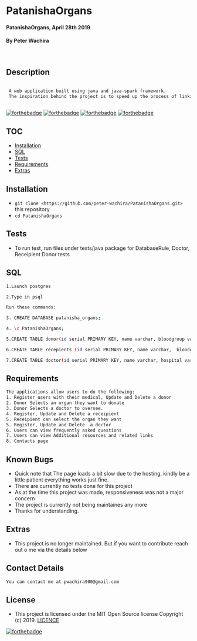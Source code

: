 # PatanishaOrgans
#### PatanishaOrgans, April 28th 2019
#### By **Peter Wachira**
![]()
![]()
## Description

```bash

 A web application built using java and java-spark framework.
 The inspiration behind the project is to speed up the process of linking organ donors to organ recipients. 
 
```


[![forthebadge](https://forthebadge.com/images/badges/powered-by-electricity.svg)](https://forthebadge.com)
[![forthebadge](https://forthebadge.com/images/badges/made-with-java.svg)](https://forthebadge.com)
[![forthebadge](https://forthebadge.com/images/badges/uses-html.svg)](https://forthebadge.com)
[![forthebadge](https://forthebadge.com/images/badges/uses-css.svg)](https://forthebadge.com)


## TOC

- [Installation](#Installation)
- [SQL](#SQL)
- [Tests](#Tests)
- [Requirements](#Requirements)
- [Extras](#extras)


## Installation
* `git clone <https://github.com/peter-wachira/PatanishaOrgans.git>` this repository
* `cd PatanishaOrgans`

## Tests

- To run test, run files under tests/java package for DatabaseRule, Doctor, Receipient Donor tests 

## SQL
```bash
1.Launch postgres

2.Type in psql

Run these commands:

3. CREATE DATABASE patanisha_organs;

4. \c PatanishaOrgans;

5.CREATE TABLE donor(id serial PRIMARY KEY, name varchar, bloodgroup varchar, organ varchar, doctorid int);

6.CREATE TABLE recepients (id serial PRIMARY KEY, name varchar,  bloodgroup varchar, organ varchar, doctorid varchar);

7.CREATE TABLE doctor(id serial PRIMARY KEY, name varchar, hospital varchar, contact varchar);

```



## Requirements

```bash
The applications allow users to do the following:
1. Register users with their medical, Update and Delete a donor
2. Donor Selects an organ they want to donate
3. Donor Selects a doctor to oversee.
4. Register, Update and Delete a receipient  
5. Receipient can select the organ they want 
5. Register, Update and Delete  a doctor
6. Users can view frequently asked questions
7. Users can view Additional resources and related links 
8. Contacts page
```

## Known Bugs
- Quick note that The page loads a bit slow due to the hosting, kindly be a little patient everything works just fine.
- There are currently no tests done for this project
- As at the time this project was made, responsiveness was not a major concern 
- The project is currently not being maintaines any more 
- Thanks for understanding.


## Extras

- This project is no longer maintained. But if you want to contribute reach out o me via the details below 


## Contact Details
```bash
You can contact me at pwachira900@gmail.com
```

## License
- This project is licensed under the MIT Open Source license Copyright (c) 2019. [LICENCE](https://github.com/peter-wachira/PatanishaOrgans/blob/master/LICENCE)

[![forthebadge](https://forthebadge.com/images/badges/makes-people-smile.svg)](https://forthebadge.com)
